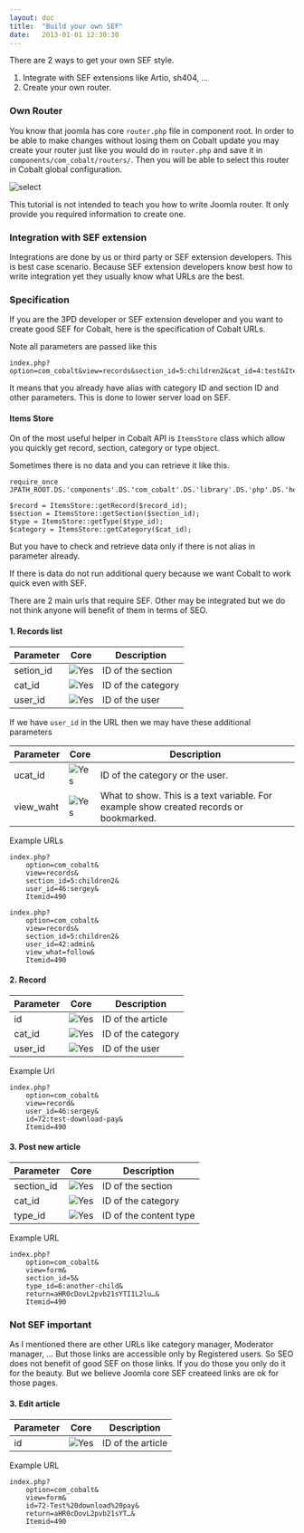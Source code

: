 ```yaml
---
layout: doc
title:  "Build your own SEF"
date:   2013-01-01 12:30:30
---
```


There are 2 ways to get your own SEF style. 

1. Integrate with SEF extensions like Artio, sh404, ...
2. Create your own router.

### Own Router

You know that joomla has core `router.php` file in component root. In order to be able to make changes without losing them on Cobalt update you may create your router just like you would do in `router.php` and save it in `components/com_cobalt/routers/`. Then you will be able to select this router in Cobalt global configuration.

![select](http://serhioromano.s3.amazonaws.com/mintjoomla/tutorial-customtmpl/router.png)

This tutorial is not intended to teach you how to write Joomla router. It only provide you required information to create one.

### Integration with SEF extension

Integrations are done by us or third party or SEF extension developers. This is best case scenario. Because SEF extension developers know best how to write integration yet they usually know what URLs are the best.

### Specification

If you are the 3PD developer or SEF extension developer and you want to create good SEF for Cobalt, here is the specification of Cobalt URLs.

Note all parameters are passed like this

	index.php?option=com_cobalt&view=records&section_id=5:children2&cat_id=4:test&Itemid=490

It means that you already have alias with category ID and section ID and other parameters. This is done to lower server load on SEF. 

#### Items Store

On of the most useful helper in Cobalt API is `ItemsStore` class which allow you quickly get record, section, category or type object.

Sometimes there is no data and you can retrieve it like this.

	require_once JPATH_ROOT.DS.'components'.DS.'com_cobalt'.DS.'library'.DS.'php'.DS.'helper.php';
	
	$record = ItemsStore::getRecord($record_id);
	$section = ItemsStore::getSection($section_id);
	$type = ItemsStore::getType($type_id);
	$category = ItemsStore::getCategory($cat_id);

But you have to check and retrieve data only if there is not alias in parameter already. 

<div class="box-warning">If there is data do not run additional query because we want Cobalt to work quick even with SEF.</div>

There are 2 main urls that require SEF. Other may be integrated but we do not think anyone will benefit of them in terms of SEO.

#### 1. Records list

Parameter | Core 	  | Description
----------|-----------|-------------------
setion_id | ![Yes][1] | ID of the section
cat_id	  | ![Yes][2] | ID of the category
user_id	  | ![Yes][2] | ID of the user

If we have `user_id` in the URL then we may have these additional parameters

Parameter | Core 	  | Description
----------|-----------|-------------------
ucat_id	  | ![Yes][2] | ID of the category or the user.
view_waht | ![Yes][2] | What to show. This is a text variable. For example show created records or bookmarked. 

Example URLs

	index.php?
		option=com_cobalt&
		view=records&
		section_id=5:children2&
		user_id=46:sergey&
		Itemid=490
	
	index.php?
		option=com_cobalt&
		view=records&
		section_id=5:children2&
		user_id=42:admin&
		view_what=follow&
		Itemid=490

#### 2. Record

Parameter | Core 	  | Description
----------|-----------|-------------------
id		  | ![Yes][1] | ID of the article
cat_id	  | ![Yes][2] | ID of the category
user_id	  | ![Yes][2] | ID of the user

Example Url

	index.php?
		option=com_cobalt&
		view=record&
		user_id=46:sergey&
		id=72:test-download-pay&
		Itemid=490

#### 3. Post new article

Parameter | Core 	  | Description
----------|-----------|-------------------
section_id| ![Yes][1] | ID of the section
cat_id	  | ![Yes][2] | ID of the category
type_id	  | ![Yes][1] | ID of the content type


Example URL

	index.php?
		option=com_cobalt&
		view=form&
		section_id=5&
		type_id=6:another-child&
		return=aHR0cDovL2pvb21sYTI1L2lu…&
		Itemid=490
	

### Not SEF important

As I mentioned there are other URLs like category manager, Moderator manager, … But those links are accessible only by Registered users. So SEO does not benefit of good SEF on those links. If you do those you only do it for the beauty. But we believe Joomla core SEF createed links are ok for those pages. 

#### 3. Edit article

Parameter | Core 	  | Description
----------|-----------|-------------------
id		  | ![Yes][1] | ID of the article

Example URL

	index.php?
		option=com_cobalt&
		view=form&
		id=72-Test%20download%20pay&
		return=aHR0cDovL2pvb21sYT…&
		Itemid=490

[1]: http://www.mintjoomla.com/media/mint/icons/16/tick.png
[2]: http://www.mintjoomla.com/media/mint/icons/16/cross.png


